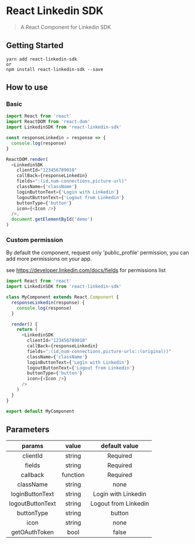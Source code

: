 # React Linkedin SDK

> A React Component for Linkedin SDK

## Getting Started

```shell
yarn add react-linkedin-sdk
or
npm install react-linkedin-sdk --save
```

## How to use

### Basic

```js
import React from 'react'
import ReactDOM from 'react-dom'
import LinkedinSDK from 'react-linkedin-sdk'

const responseLinkedin = response => {
  console.log(response)
}

ReactDOM.render(
  <LinkedinSDK
    clientId="123456789010"
    callBack={responseLinkedin}
    fields=":(id,num-connections,picture-url)"
    className={'className'}
    loginButtonText={'Login with Linkedin'}
    logoutButtonText={'Logout from Linkedin'}
    buttonType={'button'}
    icon={<Icon />}
  />,
  document.getElementById('demo')
)
```

### Custom permission

By default the component, request only 'public_profile' permission, you can add more permissions on your app.

see https://developer.linkedin.com/docs/fields for permissions list

```js
import React from 'react'
import LinkedinSDK from 'react-linkedin-sdk'

class MyComponent extends React.Component {
  responseLinkedin(response) {
    console.log(response)
  }

  render() {
    return (
      <LinkedinSDK
        clientId="123456789010"
        callBack={responseLinkedin}
        fields=":(id,num-connections,picture-urls::(original))"
        className={'className'}
        loginButtonText={'Login with Linkedin'}
        logoutButtonText={'Logout from Linkedin'}
        buttonType={'button'}
        icon={<Icon />}
      />
    )
  }
}

export default MyComponent
```

## Parameters

|      params      |  value   |    default value     |
| :--------------: | :------: | :------------------: |
|     clientId     |  string  |       Required       |
|      fields      |  string  |       Required       |
|     callback     | function |       Required       |
|    className     |  string  |         none         |
| loginButtonText  |  string  | Login with Linkedin  |
| logoutButtonText |  string  | Logout from Linkedin |
|    buttonType    |  string  |        button        |
|       icon       |  string  |         none         |
|   getOAuthToken  |   bool   |        false         |
